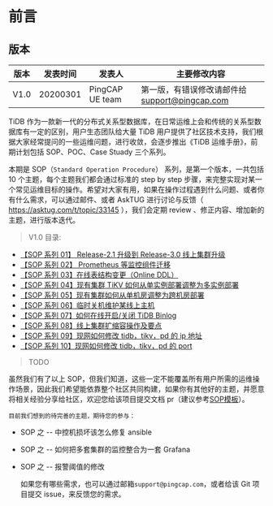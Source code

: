 

# 前言

## 版本

版本 | 发表时间 | 发表人 | 主要修改内容
---- | ---- | ---- |----
V1.0 | 20200301 | PingCAP  UE team | 第一版，有错误修改请邮件给 support@pingcap.com

TiDB 作为一款新一代的分布式关系型数据库，在日常运维上会和传统的关系型数据库有一定的区别，用户生态团队给大量 TiDB 用户提供了社区技术支持，我们根据大家经常提问的一些运维问题，进行收敛，会逐步推出《TiDB 运维手册》，前期计划包括 SOP、POC、Case Stuady 三个系列。

本期是 SOP（`Standard Operation Procedure`） 系列，是第一个版本，一共包括 10 个主题，每个主题我们都会通过标准的 step by step 步骤，来完整实现对某一个常见运维目标的操作。希望对大家有用，如果在操作过程遇到什么问题、或者你有什么需求，可以通过邮件、或者 AskTUG 进行讨论与反馈（ https://asktug.com/t/topic/33145 ），我们会定期 review 、修正内容、增加新的主题，进行版本迭代。

> V1.0 目录: 

  * [【SOP 系列 01】 Release-2.1 升级到 Release-3.0 线上集群升级](upgradeto3.0.md)
  * [【SOP 系列 02】 Prometheus 等监控组件迁移](Prometheuemigrate.md)
  * [【SOP 系列 03】在线表结构变更（Online DDL）](onlineddl.md)
  * [【SOP 系列 04】现有集群 TiKV 如何从单实例部署调整为多实例部署](multi-tikv.md)
  * [【SOP 系列 05】现有集群如何从单机房调整为跨机房部署](multi-idc.md)
  * [【SOP 系列 06】临时关机维护某线上主机](maintenance.md)
  * [【SOP 系列 07】如何在线开启/关闭 TiDB Binlog](switch-binlog.md)
  * [【SOP 系列 08】线上集群扩缩容操作及要点](scale.md)
  * [【SOP 系列 09】现网如何修改 tidb，tikv，pd 的 ip 地址](modify-ip.md)
  * [【SOP 系列 10】现网如何修改 tidb，tikv，pd 的 port](modify-port.md)



> TODO

虽然我们有了以上 SOP，但我们知道，这些一定不能覆盖所有用户所需的运维操作场景，因此我们希望能依靠整个社区共同构建，如果你有其他好的主题，并愿意将相关经验分享给社区，欢迎您给该项目提交文档 pr（建议参考[SOP模板](template.md)）。

    目前我们想到的待完善的主题，期待您的参与：
    
* SOP 之 -- 中控机损坏该怎么修复 ansible
* SOP 之 -- 如何把多套集群的监控整合为一套 Grafana
* SOP 之 -- 报警阈值的修改

    如果您有哪些需求，也可以通过邮箱`support@pingcap.com`，或者给该 Git 项目提交 issue，来反馈您的需求。
 
 
 
 
 
 
 
